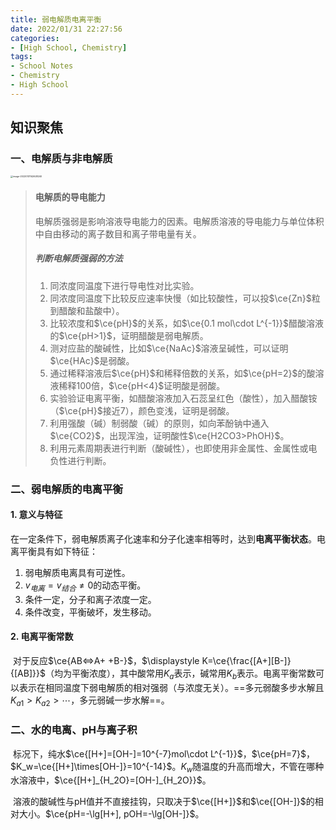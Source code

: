 ```yaml
---
title: 弱电解质电离平衡
date: 2022/01/31 22:27:56
categories:
- [High School, Chemistry]
tags:
- School Notes
- Chemistry
- High School
---
```


## 知识聚焦

### 一、电解质与非电解质

<img src="https://raw.githubusercontent.com/PassionPenguin/picgo-database/main/image-20220131142628240.png" alt="image-20220131142628240" style="zoom: 25%;" />

> #### 电解质的导电能力
>
> ​	电解质强弱是影响溶液导电能力的因素。电解质溶液的导电能力与单位体积中自由移动的离子数目和离子带电量有关。
>
> ##### 判断电解质强弱的方法
>
> 1. 同浓度同温度下进行导电性对比实验。
> 2. 同浓度同温度下比较反应速率快慢（如比较酸性，可以投$\ce{Zn}$粒到醋酸和盐酸中）。
> 3. 比较浓度和$\ce{pH}$的关系，如$\ce{0.1 mol\cdot L^{-1}}$醋酸溶液的$\ce{pH>1}$，证明醋酸是弱电解质。
> 4. 测对应盐的酸碱性，比如$\ce{NaAc}$溶液呈碱性，可以证明$\ce{HAc}$是弱酸。
> 5. 通过稀释溶液后$\ce{pH}$和稀释倍数的关系，如$\ce{pH=2}$的酸溶液稀释$100$倍，$\ce{pH<4}$证明酸是弱酸。
> 6. 实验验证电离平衡，如醋酸溶液加入石蕊呈红色（酸性），加入醋酸铵（$\ce{pH}$接近$7$），颜色变浅，证明是弱酸。
> 7. 利用强酸（碱）制弱酸（碱）的原则，如向苯酚钠中通入$\ce{CO2}$，出现浑浊，证明酸性$\ce{H2CO3>PhOH}$。
> 8. 利用元素周期表进行判断（酸碱性），也即使用非金属性、金属性或电负性进行判断。

### 二、弱电解质的电离平衡

#### 1. 意义与特征

​	在一定条件下，弱电解质离子化速率和分子化速率相等时，达到**电离平衡状态**。电离平衡具有如下特征：

1. 弱电解质电离具有可逆性。
2. $v_{电离}=v_{结合}\neq0$的动态平衡。
3. 条件一定，分子和离子浓度一定。
4. 条件改变，平衡破坏，发生移动。

#### 2. 电离平衡常数

​	对于反应$\ce{AB<=>A+ +B-}$，$\displaystyle K=\ce{\frac{[A+][B-]}{[AB]}}$（均为平衡浓度），其中酸常用$K_a$表示，碱常用$K_b$表示。电离平衡常数可以表示在相同温度下弱电解质的相对强弱（与浓度无关）。==多元弱酸多步水解且$K_{a1}>K_{a2}>\cdots$，多元弱碱一步水解==。

### 二、水的电离、pH与离子积

​	标况下，纯水$\ce{[H+]=[OH-]=10^{-7}mol\cdot L^{-1}}$，$\ce{pH=7}$，$K_w=\ce{[H+]\times[OH-]}=10^{-14}$。$K_w$随温度的升高而增大，不管在哪种水溶液中，$\ce{[H+]_{H_2O}=[OH-]_{H_2O}}$。

​	溶液的酸碱性与pH值并不直接挂钩，只取决于$\ce{[H+]}$和$\ce{[OH-]}$的相对大小。$\ce{pH=-\lg[H+], pOH=-\lg[OH-]}$。

